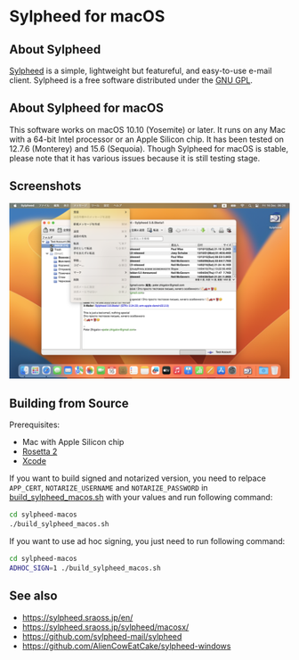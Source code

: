 # Sylpheed for macOS

## About Sylpheed
[Sylpheed](https://sylpheed.sraoss.jp/en/) is a simple, lightweight but featureful, and easy-to-use e-mail client.
Sylpheed is a free software distributed under the [GNU GPL](https://www.gnu.org/licenses/old-licenses/gpl-2.0.html).

## About Sylpheed for macOS
This software works on macOS 10.10 (Yosemite) or later. It runs on any Mac with a 64-bit Intel processor or an Apple Silicon chip. It has been tested on 12.7.6 (Monterey) and 15.6 (Sequoia).
Though Sylpheed for macOS is stable, please note that it has various issues because it is still testing stage.

## Screenshots
![sylpheed-mac-integration](img/sylpheed-mac-integration.png)

## Building from Source
Prerequisites:
- Mac with Apple Silicon chip
- [Rosetta 2](https://support.apple.com/102527)
- [Xcode](https://developer.apple.com/xcode/)

If you want to build signed and notarized version, you need to relpace `APP_CERT`, `NOTARIZE_USERNAME` and `NOTARIZE_PASSWORD` in [build_sylpheed_macos.sh](build_sylpheed_macos.sh) with your values and run following command:
```sh
cd sylpheed-macos
./build_sylpheed_macos.sh
```

If you want to use ad hoc signing, you just need to run following command:
```sh
cd sylpheed-macos
ADHOC_SIGN=1 ./build_sylpheed_macos.sh
```

## See also
* https://sylpheed.sraoss.jp/en/
* https://sylpheed.sraoss.jp/sylpheed/macosx/
* https://github.com/sylpheed-mail/sylpheed
* https://github.com/AlienCowEatCake/sylpheed-windows
